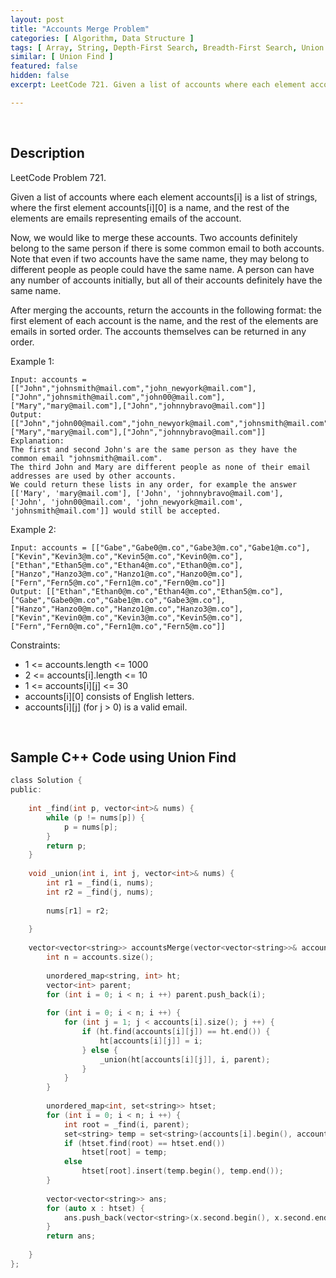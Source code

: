 ```yaml
---
layout: post
title: "Accounts Merge Problem"
categories: [ Algorithm, Data Structure ]
tags: [ Array, String, Depth-First Search, Breadth-First Search, Union Find ]
similar: [ Union Find ]
featured: false
hidden: false
excerpt: LeetCode 721. Given a list of accounts where each element accounts[i] is a list of strings, where the first element accounts[i][0] is a name, and the rest of the elements are emails representing emails of the account.

---
```


<br />

## Description

LeetCode Problem 721.

Given a list of accounts where each element accounts[i] is a list of strings, where the first element accounts[i][0] is a name, and the rest of the elements are emails representing emails of the account.

Now, we would like to merge these accounts. Two accounts definitely belong to the same person if there is some common email to both accounts. Note that even if two accounts have the same name, they may belong to different people as people could have the same name. A person can have any number of accounts initially, but all of their accounts definitely have the same name.

After merging the accounts, return the accounts in the following format: the first element of each account is the name, and the rest of the elements are emails in sorted order. The accounts themselves can be returned in any order.

Example 1:
```
Input: accounts = [["John","johnsmith@mail.com","john_newyork@mail.com"],["John","johnsmith@mail.com","john00@mail.com"],["Mary","mary@mail.com"],["John","johnnybravo@mail.com"]]
Output: [["John","john00@mail.com","john_newyork@mail.com","johnsmith@mail.com"],["Mary","mary@mail.com"],["John","johnnybravo@mail.com"]]
Explanation:
The first and second John's are the same person as they have the common email "johnsmith@mail.com".
The third John and Mary are different people as none of their email addresses are used by other accounts.
We could return these lists in any order, for example the answer [['Mary', 'mary@mail.com'], ['John', 'johnnybravo@mail.com'], 
['John', 'john00@mail.com', 'john_newyork@mail.com', 'johnsmith@mail.com']] would still be accepted.
```

Example 2:
```
Input: accounts = [["Gabe","Gabe0@m.co","Gabe3@m.co","Gabe1@m.co"],["Kevin","Kevin3@m.co","Kevin5@m.co","Kevin0@m.co"],["Ethan","Ethan5@m.co","Ethan4@m.co","Ethan0@m.co"],["Hanzo","Hanzo3@m.co","Hanzo1@m.co","Hanzo0@m.co"],["Fern","Fern5@m.co","Fern1@m.co","Fern0@m.co"]]
Output: [["Ethan","Ethan0@m.co","Ethan4@m.co","Ethan5@m.co"],["Gabe","Gabe0@m.co","Gabe1@m.co","Gabe3@m.co"],["Hanzo","Hanzo0@m.co","Hanzo1@m.co","Hanzo3@m.co"],["Kevin","Kevin0@m.co","Kevin3@m.co","Kevin5@m.co"],["Fern","Fern0@m.co","Fern1@m.co","Fern5@m.co"]]
```

Constraints:
* 1 <= accounts.length <= 1000
* 2 <= accounts[i].length <= 10
* 1 <= accounts[i][j] <= 30
* accounts[i][0] consists of English letters.
* accounts[i][j] (for j > 0) is a valid email.

<br />

## Sample C++ Code using Union Find 


```c
class Solution {
public:
    
    int _find(int p, vector<int>& nums) {
        while (p != nums[p]) {
            p = nums[p];
        }
        return p;
    }
    
    void _union(int i, int j, vector<int>& nums) {
        int r1 = _find(i, nums);
        int r2 = _find(j, nums);
        
        nums[r1] = r2;
        
    }
    
    vector<vector<string>> accountsMerge(vector<vector<string>>& accounts) {
        int n = accounts.size();
        
        unordered_map<string, int> ht;
        vector<int> parent;
        for (int i = 0; i < n; i ++) parent.push_back(i);
        
        for (int i = 0; i < n; i ++) {
            for (int j = 1; j < accounts[i].size(); j ++) {
                if (ht.find(accounts[i][j]) == ht.end()) {
                    ht[accounts[i][j]] = i;
                } else {
                    _union(ht[accounts[i][j]], i, parent);
                }
            }
        }
        
        unordered_map<int, set<string>> htset;
        for (int i = 0; i < n; i ++) {
            int root = _find(i, parent);
            set<string> temp = set<string>(accounts[i].begin(), accounts[i].end());
            if (htset.find(root) == htset.end())
                htset[root] = temp;
            else
                htset[root].insert(temp.begin(), temp.end());
        }
        
        vector<vector<string>> ans;
        for (auto x : htset) {
            ans.push_back(vector<string>(x.second.begin(), x.second.end()));
        }
        return ans;
        
    }
};
```



